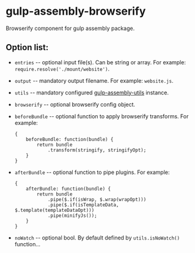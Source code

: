 # gulp-assembly-browserify

Browserify component for gulp assembly package.


## Option list:

*   `entries` -- optional input file(s). Can be string or array.
    For example: `require.resolve('./mount/website')`.

*   `output` -- mandatory output filename.
    For example: `website.js`.

*   `utils` -- mandatory configured [gulp-assembly-utils](https://github.com/mightydes/gulp-assembly-utils) instance.

*   `browserify` -- optional browserify config object.

*   `beforeBundle` -- optional function to apply browserify transforms.
    For example:

    ```
    {
        beforeBundle: function(bundle) {
            return bundle
                .transform(stringify, stringifyOpt);
        }
    }
    ```

*   `afterBundle` -- optional function to pipe plugins.
    For example:

    ```
    {
        afterBundle: function(bundle) {
            return bundle
                .pipe($.if(isWrap, $.wrap(wrapOpt)))
                .pipe($.if(isTemplateData, $.template(templateDataOpt)))
                .pipe(minifyJs());
        }
    }
    ```

*   `noWatch` -- optional bool. By default defined by `utils.isNoWatch()` function...
